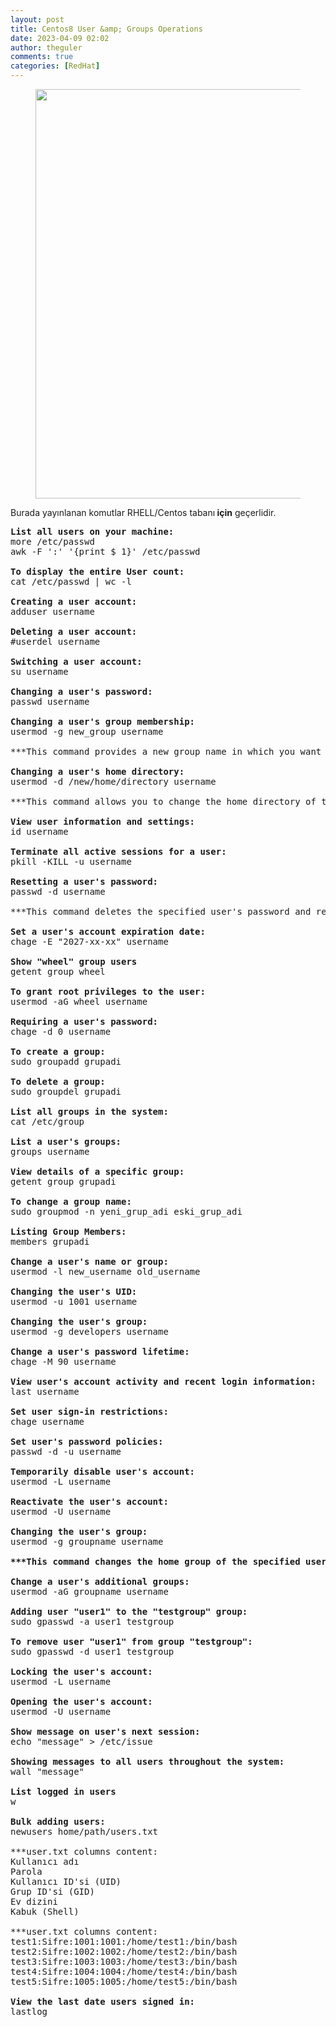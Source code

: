 ```yaml
---
layout: post
title: Centos8 User &amp; Groups Operations
date: 2023-04-09 02:02
author: theguler
comments: true
categories: [RedHat]
---
```

<!-- wp:image {"id":6407,"width":"655px","height":"auto","sizeSlug":"large","linkDestination":"none"} -->
<figure class="wp-block-image size-large is-resized"><img src="https://farukguler.com/assets/post_images/lnx_users-kopya.jpg?w=1024" alt="" class="wp-image-6407" style="width:655px;height:auto" /></figure>
<!-- /wp:image -->

<!-- wp:paragraph -->
<p>Burada yayınlanan komutlar RHELL/Centos&nbsp;tabanı<strong>&nbsp;için</strong> geçerlidir.</p>
<!-- /wp:paragraph -->

<!-- wp:preformatted -->
<pre class="wp-block-preformatted"><strong>List all users on your machine:</strong><br>more /etc/passwd<br>awk -F ':' '{print $ 1}' /etc/passwd<br><br><strong>To display the entire User count:</strong><br>cat /etc/passwd | wc -l<br><br><strong>Creating a user account:</strong><br>adduser username<br><br><strong>Deleting a user account:</strong><br>#userdel username<br><br><strong>Switching a user account:</strong><br>su username<br><br><strong>Changing a user's password:</strong><br>passwd username<br><br><strong>Changing a user's group membership:</strong><br>usermod -g new_group username<br><br>***This command provides a new group name in which you want the specified user to join the group.<br><br><strong>Changing a user's home directory:</strong><br>usermod -d /new/home/directory username<br><br>***This command allows you to change the home directory of the specified user.<br><br><strong>View user information and settings:</strong><br>id username<br><br><strong>Terminate all active sessions for a user:</strong><br>pkill -KILL -u username<br><br><strong>Resetting a user's password:</strong><br>passwd -d username<br><br>***This command deletes the specified user's password and requires the user to create a new password the next time they log in.<br><br><strong>Set a user's account expiration date:</strong><br>chage -E "2027-xx-xx" username<br><br><strong>Show "wheel" group users</strong><br>getent group wheel<br><br><strong>To grant root privileges to the user:</strong><br>usermod -aG wheel username<br><br><strong>Requiring a user's password:</strong><br>chage -d 0 username<br><br><strong>To create a group:</strong><br>sudo groupadd grupadi<br><br><strong>To delete a group:</strong><br>sudo groupdel grupadi<br><br><strong>List all groups in the system:</strong><br>cat /etc/group<br><br><strong>List a user's groups:</strong><br>groups username<br><br><strong>View details of a specific group:</strong><br>getent group grupadi<br><br><strong>To change a group name:</strong><br>sudo groupmod -n yeni_grup_adi eski_grup_adi<br><br><strong>Listing Group Members:</strong><br>members grupadi<br><br><strong>Change a user's name or group:</strong><br>usermod -l new_username old_username<br><br><strong>Changing the user's UID:</strong><br>usermod -u 1001 username<br><br><strong>Changing the user's group:</strong><br>usermod -g developers username<br><br><strong>Change a user's password lifetime:</strong><br>chage -M 90 username<br><br><strong>View user's account activity and recent login information:</strong><br>last username<br><br><strong>Set user sign-in restrictions:</strong><br>chage username<br><br><strong>Set user's password policies:</strong><br>passwd -d -u username<br><br><strong>Temporarily disable user's account:</strong><br>usermod -L username<br><br><strong>Reactivate the user's account:</strong><br>usermod -U username<br><br><strong>Changing the user's group:</strong><br>usermod -g groupname username<br><br><strong>***This command changes the home group of the specified user.</strong><br><br><strong>Change a user's additional groups:</strong><br>usermod -aG groupname username<br><br><strong>Adding user "user1" to the "testgroup" group:</strong><br>sudo gpasswd -a user1 testgroup<br><br><strong>To remove user "user1" from group "testgroup":</strong><br>sudo gpasswd -d user1 testgroup<br><br><strong>Locking the user's account:</strong><br>usermod -L username<br><br><strong>Opening the user's account:</strong><br>usermod -U username<br><br><strong>Show message on user's next session:</strong><br>echo "message" &gt; /etc/issue<br><br><strong>Showing messages to all users throughout the system:</strong><br>wall "message"<br><br><strong>List logged in users</strong><br>w<br><br><strong>Bulk adding users:</strong><br>newusers home/path/users.txt<br><br>***user.txt columns content:<br>Kullanıcı adı<br>Parola<br>Kullanıcı ID'si (UID)<br>Grup ID'si (GID)<br>Ev dizini<br>Kabuk (Shell)<br><br>***user.txt columns content:<br>test1:Sifre:1001:1001:/home/test1:/bin/bash<br>test2:Sifre:1002:1002:/home/test2:/bin/bash<br>test3:Sifre:1003:1003:/home/test3:/bin/bash<br>test4:Sifre:1004:1004:/home/test4:/bin/bash<br>test5:Sifre:1005:1005:/home/test5:/bin/bash<br><br><strong>View the last date users signed in:</strong><br>lastlog</pre>
<!-- /wp:preformatted -->

<!-- wp:paragraph -->
<p></p>
<!-- /wp:paragraph -->
